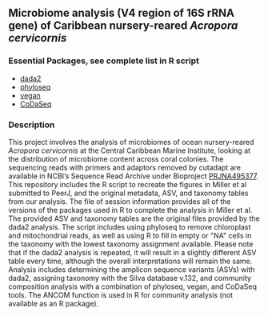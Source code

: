 ## Microbiome analysis (V4 region of 16S rRNA gene) of Caribbean nursery-reared <i>Acropora cervicornis</i> 

### Essential Packages, see complete list in R script
* [dada2](https://bioconductor.org/packages/release/bioc/html/dada2.html)
* [phyloseq](https://joey711.github.io/phyloseq/) 
* [vegan](https://cran.r-project.org/package=vegan)
* [CoDaSeq](https://github.com/ggloor/CoDaSeq)

### Description
This project involves the analysis of microbiomes of ocean nursery-reared <i>Acropora cervicornis</i> at the Central Caribbean Marine Institute, looking at the distribution of microbiome content across coral colonies. The sequencing reads with primers and adaptors removed by cutadapt are available in NCBI’s Sequence Read Archive under Bioproject [PRJNA495377](https://www.ncbi.nlm.nih.gov/bioproject/PRJNA495377). This repository includes the R script to recreate the figures in Miller et al submitted to PeerJ, and the original metadata, ASV, and taxonomy tables from our analysis. The file of session information provides all of the versions of the packages used in R to complete the analysis in Miller et al. The provided ASV and taxonomy tables are the original files provided by the dada2 analysis. The script includes using phyloseq to remove chloroplast and mitochondrial reads, as well as using R to fill in empty or "NA" cells in the taxonomy with the lowest taxonomy assignment available. Please note that if the dada2 analysis is repeated, it will result in a slightly different ASV table every time, although the overall interpretations will remain the same. Analysis includes determining the amplicon sequence variants (ASVs) with dada2, assigning taxonomy with the Silva database v.132, and community composition analysis with a combination of phyloseq, vegan, and CoDaSeq tools. The ANCOM function is used in R for community analysis (not available as an R package).
